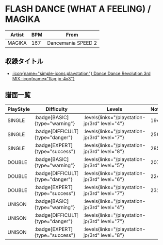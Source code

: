 # FLASH DANCE (WHAT A FEELING) / MAGIKA

|Artist|BPM|From|
|------|---|----|
|MAGIKA|167|Dancemania SPEED 2|

## 収録タイトル

- [:icon{name="simple-icons:playstation"} Dance Dance Revolution 3rd MIX :icon{name="flag:jp-4x3"}](/playstation-jp/3rd)

## 譜面一覧

|PlayStyle|Difficulty|Levels|Notes|Movie|
|---------|----------|------|-----|-----|
|SINGLE| :badge[BASIC]{type="warning"}| :levels{links="/playstation-jp/3rd" level="4"}|194/0||
|SINGLE| :badge[DIFFICULT]{type="danger"}| :levels{links="/playstation-jp/3rd" level="7"}|259/0||
|SINGLE| :badge[EXPERT]{type="success"}| :levels{links="/playstation-jp/3rd" level="8"}|285/0||
|DOUBLE| :badge[BASIC]{type="warning"}| :levels{links="/playstation-jp/3rd" level="5"}|207/0||
|DOUBLE| :badge[DIFFICULT]{type="danger"}| :levels{links="/playstation-jp/3rd" level="6"}|224/0||
|DOUBLE| :badge[EXPERT]{type="success"}| :levels{links="/playstation-jp/3rd" level="7"}|231/0||
|UNISON| :badge[BASIC]{type="warning"}| :levels{links="/playstation-jp/3rd" level="4"}|||
|UNISON| :badge[DIFFICULT]{type="danger"}| :levels{links="/playstation-jp/3rd" level="7"}|||
|UNISON| :badge[EXPERT]{type="success"}| :levels{links="/playstation-jp/3rd" level="8"}|||
